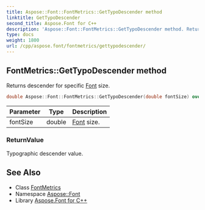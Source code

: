 ```yaml
---
title: Aspose::Font::FontMetrics::GetTypoDescender method
linktitle: GetTypoDescender
second_title: Aspose.Font for C++
description: 'Aspose::Font::FontMetrics::GetTypoDescender method. Returns descender for specific Font size in C++.'
type: docs
weight: 1800
url: /cpp/aspose.font/fontmetrics/gettypodescender/
---
```

## FontMetrics::GetTypoDescender method


Returns descender for specific [Font](../../font/) size.

```cpp
double Aspose::Font::FontMetrics::GetTypoDescender(double fontSize) override
```


| Parameter | Type | Description |
| --- | --- | --- |
| fontSize | double | [Font](../../font/) size. |

### ReturnValue

Typographic descender value.

## See Also

* Class [FontMetrics](../)
* Namespace [Aspose::Font](../../)
* Library [Aspose.Font for C++](../../../)
